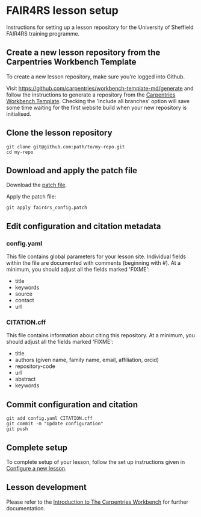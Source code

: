 # FAIR4RS lesson setup

Instructions for setting up a lesson repository for the University of
Sheffield FAIR4RS training programme.

## Create a new lesson repository from the Carpentries Workbench Template

To create a new lesson repository, make sure you're logged into Github.

Visit https://github.com/carpentries/workbench-template-md/generate
and follow the instructions to generate a repository from the
[Carpentries Workbench
Template](https://github.com/carpentries/workbench-template-md). Checking
the 'Include all branches' option will save some time waiting for the
first website build when your new repository is initialised.

## Clone the lesson repository

```
git clone git@github.com:path/to/my-repo.git
cd my-repo
```

## Download and apply the patch file

Download the
[patch file](https://raw.githubusercontent.com/tdjames1/fair4rs-lesson-setup/main/fair4rs_config.patch?token=GHSAT0AAAAAACKHZVPAZGMVZTGGAUHQOBPSZO4YZ5A).

Apply the patch file:

```
git apply fair4rs_config.patch
```

## Edit configuration and citation metadata

### config.yaml

This file contains global parameters for your lesson site. Individual
fields within the file are documented with comments (beginning with
#). At a minimum, you should adjust all the fields marked 'FIXME':

* title
* keywords
* source
* contact
* url

### CITATION.cff

This file contains information about citing this repository. At a
minimum, you should adjust all the fields marked 'FIXME':

* title
* authors (given name, family name, email, affiliation, orcid)
* repository-code
* url
* abstract
* keywords

## Commit configuration and citation

```
git add config.yaml CITATION.cff
git commit -m "Update configuration"
git push
```

## Complete setup

To complete setup of your lesson, follow the set up instructions given
in [Configure a new lesson](https://github.com/carpentries/workbench-template-md#configure-a-new-lesson).

## Lesson development

Please refer to the [Introduction to The Carpentries
Workbench](https://carpentries.github.io/sandpaper-docs/) for further
documentation.
